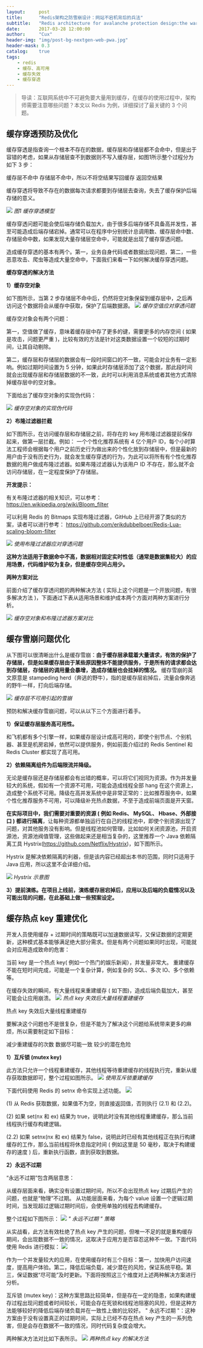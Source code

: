 ```yaml
---
layout:     post
title:      "Redis架构之防雪崩设计：网站不宕机背后的兵法"
subtitle:   "Redis architecture for avalanche protection design:the war against the website's break down"
date:       2017-03-28 12:00:00
author:     "Cux"
header-img: "img/post-bg-nextgen-web-pwa.jpg"
header-mask: 0.3
catalog:    true
tags:
    - redis
    - 缓存、高可用
    - 缓存失效
    - 缓存穿透
---
```




>  导读：互联网系统中不可避免要大量用到缓存，在缓存的使用过程中，架构师需要注意哪些问题？本文以 Redis 为例，详细探讨了最关键的 3 个问题。


## 缓存穿透预防及优化
缓存穿透是指查询一个根本不存在的数据，缓存层和存储层都不会命中，但是出于容错的考虑，如果从存储层查不到数据则不写入缓存层，如图1所示整个过程分为如下 3 步：

缓存层不命中
存储层不命中，所以不将空结果写回缓存
返回空结果

缓存穿透将导致不存在的数据每次请求都要到存储层去查询，失去了缓存保护后端存储的意义。

![](/img/in-post/post-redis-xuebeng/huancun-chuantou-model.png)
*图1 缓存穿透模型*

缓存穿透问题可能会使后端存储负载加大，由于很多后端存储不具备高并发性，甚至可能造成后端存储宕掉。通常可以在程序中分别统计总调用数、缓存层命中数、存储层命中数，如果发现大量存储层空命中，可能就是出现了缓存穿透问题。

造成缓存穿透的基本有两个。第一，业务自身代码或者数据出现问题，第二，一些恶意攻击、爬虫等造成大量空命中，下面我们来看一下如何解决缓存穿透问题。

**缓存穿透的解决方法**

**1）缓存空对象**

如下图所示，当第 2 步存储层不命中后，仍然将空对象保留到缓存层中，之后再访问这个数据将会从缓存中获取，保护了后端数据源。
![](/img/in-post/post-redis-xuebeng/huancun-chuantou-model-2.png)
*缓存空值应对穿透问题*

缓存空对象会有两个问题：

第一，空值做了缓存，意味着缓存层中存了更多的键，需要更多的内存空间 ( 如果是攻击，问题更严重 )，比较有效的方法是针对这类数据设置一个较短的过期时间，让其自动剔除。

第二，缓存层和存储层的数据会有一段时间窗口的不一致，可能会对业务有一定影响。例如过期时间设置为 5 分钟，如果此时存储层添加了这个数据，那此段时间就会出现缓存层和存储层数据的不一致，此时可以利用消息系统或者其他方式清除掉缓存层中的空对象。

下面给出了缓存空对象的实现伪代码：

![](/img/in-post/post-redis-xuebeng/huancun-nullObject-code.png)
*缓存空对象的实现伪代码*

**2）布隆过滤器拦截**

如下图所示，在访问缓存层和存储层之前，将存在的 key 用布隆过滤器提前保存起来，做第一层拦截。例如： 一个个性化推荐系统有 4 亿个用户 ID，每个小时算法工程师会根据每个用户之前历史行为做出来的个性化放到存储层中，但是最新的用户由于没有历史行为，就会发生缓存穿透的行为，为此可以将所有有个性化推荐数据的用户做成布隆过滤器。如果布隆过滤器认为该用户 ID 不存在，那么就不会访问存储层，在一定程度保护了存储层。

**开发提示：**

有关布隆过滤器的相关知识，可以参考：https://en.wikipedia.org/wiki/Bloom_filter

可以利用 Redis 的 Bitmaps 实现布隆过滤器，GitHub 上已经开源了类似的方案，读者可以进行参考：
https://github.com/erikdubbelboer/Redis-Lua-scaling-bloom-filter

![](/img/in-post/post-redis-xuebeng/bulong.png)
*使用布隆过滤器应对穿透问题*

**这种方法适用于数据命中不高，数据相对固定实时性低（通常是数据集较大）的应用场景，代码维护较为复杂，但是缓存空间占用少。**

**两种方案对比**

前面介绍了缓存穿透问题的两种解决方法 ( 实际上这个问题是一个开放问题，有很多解决方法 )，下面通过下表从适用场景和维护成本两个方面对两种方案进行分析。
 
![](/img/in-post/post-redis-xuebeng/compare-design.png)
*缓存空对象和布隆过滤器方案对比*

## 缓存雪崩问题优化

从下图可以很清晰出什么是缓存雪崩：**由于缓存层承载着大量请求，有效的保护了存储层，但是如果缓存层由于某些原因整体不能提供服务，于是所有的请求都会达到存储层，存储层的调用量会暴增，造成存储层也会挂掉的情况。** 缓存雪崩的英文原意是 stampeding herd（奔逃的野牛），指的是缓存层宕掉后，流量会像奔逃的野牛一样，打向后端存储。

![](/img/in-post/post-redis-xuebeng/fangxuebeng-youhua.png)
*缓存层不可用引起的雪崩*

预防和解决缓存雪崩问题，可以从以下三个方面进行着手。


**1）保证缓存层服务高可用性。**
 
和飞机都有多个引擎一样，如果缓存层设计成高可用的，即使个别节点、个别机器、甚至是机房宕掉，依然可以提供服务，例如前面介绍过的 Redis Sentinel 和 Redis Cluster 都实现了高可用。
 
**2）依赖隔离组件为后端限流并降级。**
 
无论是缓存层还是存储层都会有出错的概率，可以将它们视同为资源。作为并发量较大的系统，假如有一个资源不可用，可能会造成线程全部 hang 在这个资源上，造成整个系统不可用。降级在高并发系统中是非常正常的：比如推荐服务中，如果个性化推荐服务不可用，可以降级补充热点数据，不至于造成前端页面是开天窗。
 
**在实际项目中，我们需要对重要的资源 ( 例如 Redis、 MySQL、 Hbase、外部接口 ) 都进行隔离**，让每种资源都单独运行在自己的线程池中，即使个别资源出现了问题，对其他服务没有影响。但是线程池如何管理，比如如何关闭资源池，开启资源池，资源池阀值管理，这些做起来还是相当复杂的，这里推荐一个 Java 依赖隔离工具 Hystrix(https://github.com/Netflix/Hystrix)，如下图所示。
 
Hystrix 是解决依赖隔离的利器，但是该内容已经超出本书的范围，同时只适用于 Java 应用，所以这里不会详细介绍。

![](/img/in-post/post-redis-xuebeng/Hystrix.png)
*Hystrix 示意图*

**3）提前演练。在项目上线前，演练缓存层宕掉后，应用以及后端的负载情况以及可能出现的问题，在此基础上做一些预案设定。**

## 缓存热点 key 重建优化

开发人员使用缓存 + 过期时间的策略既可以加速数据读写，又保证数据的定期更新，这种模式基本能够满足绝大部分需求。但是有两个问题如果同时出现，可能就会对应用造成致命的危害：
 
当前 key 是一个热点 key( 例如一个热门的娱乐新闻），并发量非常大。
重建缓存不能在短时间完成，可能是一个复杂计算，例如复杂的 SQL、多次 IO、多个依赖等。
 
在缓存失效的瞬间，有大量线程来重建缓存 ( 如下图)，造成后端负载加大，甚至可能会让应用崩溃。
![](/img/in-post/post-redis-xuebeng/huancun-chongjian.png)
*热点 key 失效后大量线程重建缓存*

热点 key 失效后大量线程重建缓存
 
要解决这个问题也不是很复杂，但是不能为了解决这个问题给系统带来更多的麻烦，所以需要制定如下目标：
 
减少重建缓存的次数
数据尽可能一致
较少的潜在危险

**1）互斥锁 (mutex key)**

此方法只允许一个线程重建缓存，其他线程等待重建缓存的线程执行完，重新从缓存获取数据即可，整个过程如图所示。
![](/img/in-post/post-redis-xuebeng/huancun-chongjian.png)
*使用互斥锁重建缓存*

下面代码使用 Redis 的 setnx 命令实现上述功能。
![](/img/in-post/post-redis-xuebeng/20170327111023_34446.png)

(1) 从 Redis 获取数据，如果值不为空，则直接返回值，否则执行 (2.1) 和 (2.2)。
 
(2) 如果 set(nx 和 ex) 结果为 true，说明此时没有其他线程重建缓存，那么当前线程执行缓存构建逻辑。
 
(2.2) 如果 setnx(nx 和 ex) 结果为 false，说明此时已经有其他线程正在执行构建缓存的工作，那么当前线程将休息指定时间 ( 例如这里是 50 毫秒，取决于构建缓存的速度 ) 后，重新执行函数，直到获取到数据。
 
**2）永远不过期**
 
“永远不过期”包含两层意思：
 
从缓存层面来看，确实没有设置过期时间，所以不会出现热点 key 过期后产生的问题，也就是“物理”不过期。
从功能层面来看，为每个 value 设置一个逻辑过期时间，当发现超过逻辑过期时间后，会使用单独的线程去构建缓存。
 
整个过程如下图所示：
![](/img/in-post/post-redis-xuebeng/20170327111023_34446.png)
*" 永远不过期 " 策略*

从实战看，此方法有效杜绝了热点 key 产生的问题，但唯一不足的就是重构缓存期间，会出现数据不一致的情况，这取决于应用方是否容忍这种不一致。下面代码使用 Redis 进行模拟：
![](/img/in-post/post-redis-xuebeng/20170327111042_33618.png)

作为一个并发量较大的应用，在使用缓存时有三个目标：第一，加快用户访问速度，提高用户体验。第二，降低后端负载，减少潜在的风险，保证系统平稳。第三，保证数据“尽可能”及时更新。下面将按照这三个维度对上述两种解决方案进行分析。
 
互斥锁 (mutex key)：这种方案思路比较简单，但是存在一定的隐患，如果构建缓存过程出现问题或者时间较长，可能会存在死锁和线程池阻塞的风险，但是这种方法能够较好的降低后端存储负载并在一致性上做的比较好。
" 永远不过期 "：这种方案由于没有设置真正的过期时间，实际上已经不存在热点 key 产生的一系列危害，但是会存在数据不一致的情况，同时代码复杂度会增大。
 
两种解决方法对比如下表所示。
![](/img/in-post/post-redis-xuebeng/20170327111051_53272.png)
*两种热点 key 的解决方法*

